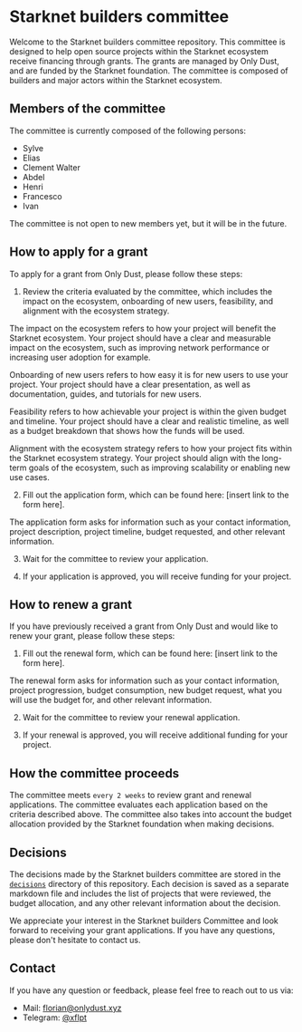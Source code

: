 # Starknet builders committee

Welcome to the Starknet builders committee repository. This committee is designed to help open source projects within the Starknet ecosystem receive financing through grants. The grants are managed by Only Dust, and are funded by the Starknet foundation. The committee is composed of builders and major actors within the Starknet ecosystem.

## Members of the committee

The committee is currently composed of the following persons:

- Sylve
- Elias
- Clement Walter
- Abdel
- Henri
- Francesco
- Ivan

The committee is not open to new members yet, but it will be in the future.

## How to apply for a grant

To apply for a grant from Only Dust, please follow these steps:

1. Review the criteria evaluated by the committee, which includes the impact on the ecosystem, onboarding of new users, feasibility, and alignment with the ecosystem strategy.

The impact on the ecosystem refers to how your project will benefit the Starknet ecosystem. Your project should have a clear and measurable impact on the ecosystem, such as improving network performance or increasing user adoption for example.

Onboarding of new users refers to how easy it is for new users to use your project. Your project should have a clear presentation, as well as documentation, guides, and tutorials for new users.

Feasibility refers to how achievable your project is within the given budget and timeline. Your project should have a clear and realistic timeline, as well as a budget breakdown that shows how the funds will be used.

Alignment with the ecosystem strategy refers to how your project fits within the Starknet ecosystem strategy. Your project should align with the long-term goals of the ecosystem, such as improving scalability or enabling new use cases.

2. Fill out the application form, which can be found here: [insert link to the form here].

The application form asks for information such as your contact information, project description, project timeline, budget requested, and other relevant information.

3. Wait for the committee to review your application.

4. If your application is approved, you will receive funding for your project.

## How to renew a grant

If you have previously received a grant from Only Dust and would like to renew your grant, please follow these steps:

1. Fill out the renewal form, which can be found here: [insert link to the form here].

The renewal form asks for information such as your contact information, project progression, budget consumption, new budget request, what you will use the budget for, and other relevant information.

2. Wait for the committee to review your renewal application.

3. If your renewal is approved, you will receive additional funding for your project.

## How the committee proceeds

The committee meets `every 2 weeks` to review grant and renewal applications. The committee evaluates each application based on the criteria described above. The committee also takes into account the budget allocation provided by the Starknet foundation when making decisions.

## Decisions

The decisions made by the Starknet builders committee are stored in the [`decisions`](/decisions) directory of this repository. Each decision is saved as a separate markdown file and includes the list of projects that were reviewed, the budget allocation, and any other relevant information about the decision.

We appreciate your interest in the Starknet builders Committee and look forward to receiving your grant applications. If you have any questions, please don't hesitate to contact us.

## Contact

If you have any question or feedback, please feel free to reach out to us via:

- Mail: [florian@onlydust.xyz](mailto:florian@onlydust.xyz)
- Telegram: [@xflpt](https://t.me/xflpt)
